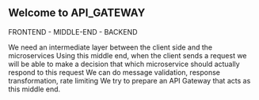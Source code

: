 ## Welcome to API_GATEWAY

FRONTEND - MIDDLE-END - BACKEND

We need an intermediate layer between the client side and the microservices
Using this middle end, when the client sends a request we will be able to make a decision that which microservice should actually respond to this request
We can do message validation, response transformation, rate limiting
We try to prepare an API Gateway that acts as this middle end.
